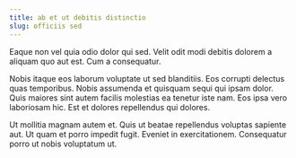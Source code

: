 ```yaml
---
title: ab et ut debitis distinctio
slug: officiis sed
---
```


Eaque non vel quia odio dolor qui sed. Velit odit modi debitis dolorem a aliquam quo aut est. Cum a consequatur.

Nobis itaque eos laborum voluptate ut sed blanditiis. Eos corrupti delectus quas temporibus. Nobis assumenda et quisquam sequi qui ipsam dolor. Quis maiores sint autem facilis molestias ea tenetur iste nam. Eos ipsa vero laboriosam hic. Est et dolores repellendus qui dolores.

Ut mollitia magnam autem et. Quis ut beatae repellendus voluptas sapiente aut. Ut quam et porro impedit fugit. Eveniet in exercitationem. Consequatur porro ut nobis voluptatum ut.
